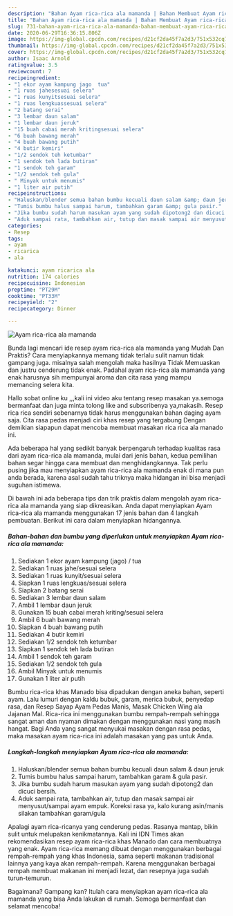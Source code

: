 ```yaml
---
description: "Bahan Ayam rica-rica ala mamanda | Bahan Membuat Ayam rica-rica ala mamanda Yang Enak Banget"
title: "Bahan Ayam rica-rica ala mamanda | Bahan Membuat Ayam rica-rica ala mamanda Yang Enak Banget"
slug: 731-bahan-ayam-rica-rica-ala-mamanda-bahan-membuat-ayam-rica-rica-ala-mamanda-yang-enak-banget
date: 2020-06-29T16:36:15.806Z
image: https://img-global.cpcdn.com/recipes/d21cf2da45f7a2d3/751x532cq70/ayam-rica-rica-ala-mamanda-foto-resep-utama.jpg
thumbnail: https://img-global.cpcdn.com/recipes/d21cf2da45f7a2d3/751x532cq70/ayam-rica-rica-ala-mamanda-foto-resep-utama.jpg
cover: https://img-global.cpcdn.com/recipes/d21cf2da45f7a2d3/751x532cq70/ayam-rica-rica-ala-mamanda-foto-resep-utama.jpg
author: Isaac Arnold
ratingvalue: 3.5
reviewcount: 7
recipeingredient:
- "1 ekor ayam kampung jago  tua"
- "1 ruas jahesesuai selera"
- "1 ruas kunyitsesuai selera"
- "1 ruas lengkuassesuai selera"
- "2 batang serai"
- "3 lembar daun salam"
- "1 lembar daun jeruk"
- "15 buah cabai merah kritingsesuai selera"
- "6 buah bawang merah"
- "4 buah bawang putih"
- "4 butir kemiri"
- "1/2 sendok teh ketumbar"
- "1 sendok teh lada butiran"
- "1 sendok teh garam"
- "1/2 sendok teh gula"
- " Minyak untuk menumis"
- "1 liter air putih"
recipeinstructions:
- "Haluskan/blender semua bahan bumbu kecuali daun salam &amp; daun jeruk"
- "Tumis bumbu halus sampai harum, tambahkan garam &amp; gula pasir."
- "Jika bumbu sudah harum masukan ayam yang sudah dipotong2 dan dicuci bersih."
- "Aduk sampai rata, tambahkan air, tutup dan masak sampai air menyusut/sampai ayam empuk. Koreksi rasa ya, kalo kurang asin/manis silakan tambahkan garam/gula"
categories:
- Resep
tags:
- ayam
- ricarica
- ala

katakunci: ayam ricarica ala 
nutrition: 174 calories
recipecuisine: Indonesian
preptime: "PT29M"
cooktime: "PT33M"
recipeyield: "2"
recipecategory: Dinner

---
```



![Ayam rica-rica ala mamanda](https://img-global.cpcdn.com/recipes/d21cf2da45f7a2d3/751x532cq70/ayam-rica-rica-ala-mamanda-foto-resep-utama.jpg)

Bunda lagi mencari ide resep ayam rica-rica ala mamanda yang Mudah Dan Praktis? Cara menyiapkannya memang tidak terlalu sulit namun tidak gampang juga. misalnya salah mengolah maka hasilnya Tidak Memuaskan dan justru cenderung tidak enak. Padahal ayam rica-rica ala mamanda yang enak harusnya sih mempunyai aroma dan cita rasa yang mampu memancing selera kita.

Hallo sobat online ku ,,,kali ini video aku tentang resep masakan ya.semoga bermanfaat dan juga minta tolong like and subscribenya ya,makasih. Resep rica rica sendiri sebenarnya tidak harus menggunakan bahan daging ayam saja. Cita rasa pedas menjadi ciri khas resep yang tergabung Dengan demikian siapapun dapat mencoba membuat masakan rica rica ala manado ini.

Ada beberapa hal yang sedikit banyak berpengaruh terhadap kualitas rasa dari ayam rica-rica ala mamanda, mulai dari jenis bahan, kedua pemilihan bahan segar hingga cara membuat dan menghidangkannya. Tak perlu pusing jika mau menyiapkan ayam rica-rica ala mamanda enak di mana pun anda berada, karena asal sudah tahu triknya maka hidangan ini bisa menjadi suguhan istimewa.


Di bawah ini ada beberapa tips dan trik praktis dalam mengolah ayam rica-rica ala mamanda yang siap dikreasikan. Anda dapat menyiapkan Ayam rica-rica ala mamanda menggunakan 17 jenis bahan dan 4 langkah pembuatan. Berikut ini cara dalam menyiapkan hidangannya.

<!--inarticleads1-->

##### Bahan-bahan dan bumbu yang diperlukan untuk menyiapkan Ayam rica-rica ala mamanda:

1. Sediakan 1 ekor ayam kampung (jago) / tua
1. Sediakan 1 ruas jahe/sesuai selera
1. Sediakan 1 ruas kunyit/sesuai selera
1. Siapkan 1 ruas lengkuas/sesuai selera
1. Siapkan 2 batang serai
1. Sediakan 3 lembar daun salam
1. Ambil 1 lembar daun jeruk
1. Gunakan 15 buah cabai merah kriting/sesuai selera
1. Ambil 6 buah bawang merah
1. Siapkan 4 buah bawang putih
1. Sediakan 4 butir kemiri
1. Sediakan 1/2 sendok teh ketumbar
1. Siapkan 1 sendok teh lada butiran
1. Ambil 1 sendok teh garam
1. Sediakan 1/2 sendok teh gula
1. Ambil  Minyak untuk menumis
1. Gunakan 1 liter air putih


Bumbu rica-rica khas Manado bisa dipadukan dengan aneka bahan, seperti ayam. Lalu lumuri dengan kaldu bubuk, garam, merica bubuk, penyedap rasa, dan Resep Sayap Ayam Pedas Manis, Masak Chicken Wing ala Jajanan Mal. Rica-rica ini menggunakan bumbu rempah-rempah sehingga sangat aman dan nyaman dimakan dengan menggunakan nasi yang masih hangat. Bagi Anda yang sangat menyukai masakan dengan rasa pedas, maka masakan ayam rica-rica ini adalah masakan yang pas untuk Anda. 

<!--inarticleads2-->

##### Langkah-langkah menyiapkan Ayam rica-rica ala mamanda:

1. Haluskan/blender semua bahan bumbu kecuali daun salam &amp; daun jeruk
1. Tumis bumbu halus sampai harum, tambahkan garam &amp; gula pasir.
1. Jika bumbu sudah harum masukan ayam yang sudah dipotong2 dan dicuci bersih.
1. Aduk sampai rata, tambahkan air, tutup dan masak sampai air menyusut/sampai ayam empuk. Koreksi rasa ya, kalo kurang asin/manis silakan tambahkan garam/gula


Apalagi ayam rica-ricanya yang cenderung pedas. Rasanya mantap, bikin sulit untuk melupakan kenikmatannya. Kali ini IDN Times akan rekomendasikan resep ayam rica-rica khas Manado dan cara membuatnya yang enak. Ayam rica-rica memang dibuat dengan menggunakan berbagai rempah-rempah yang khas Indonesia, sama seperti makanan tradisional lainnya yang kaya akan rempah-rempah. Karena menggunakan berbagai rempah membuat makanan ini menjadi lezat, dan resepnya juga sudah turun-temurun. 

Bagaimana? Gampang kan? Itulah cara menyiapkan ayam rica-rica ala mamanda yang bisa Anda lakukan di rumah. Semoga bermanfaat dan selamat mencoba!
